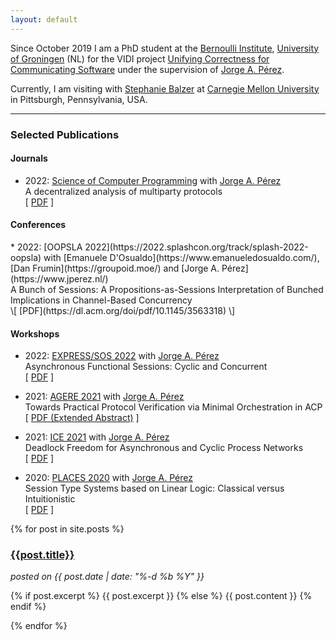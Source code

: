 ```yaml
---
layout: default
---
```


Since October 2019 I am a PhD student at the [Bernoulli
Institute](https://www.rug.nl/research/bernoulli/), [University of
Groningen](https://www.rug.nl/) (NL) for the VIDI project [Unifying Correctness
for Communicating Software](https://www.jperez.nl/vidi) under the supervision of
[Jorge A. Pérez](https://www.jperez.nl/).

Currently, I am visiting with [Stephanie Balzer](https://www.cs.cmu.edu/~balzers/) at [Carnegie Mellon University](https://www.cmu.edu/) in Pittsburgh, Pennsylvania, USA.

<hr />

<h3>Selected Publications</h3>

<h4>Journals</h4>

* 2022: [Science of Computer Programming](https://www.sciencedirect.com/journal/science-of-computer-programming) with [Jorge A. Pérez](https://www.jperez.nl/)
    <br />
    A decentralized analysis of multiparty protocols
    <br />
    \[
    [PDF](https://www.sciencedirect.com/science/article/pii/S0167642322000739/pdfft?md5=a96ed53547393c15d62a057ca3f1c711&pid=1-s2.0-S0167642322000739-main.pdf)
    \]

<h4>Conferences</h4>
* 2022: [OOPSLA 2022](https://2022.splashcon.org/track/splash-2022-oopsla) with [Emanuele D'Osualdo](https://www.emanueledosualdo.com/), [Dan Frumin](https://groupoid.moe/) and [Jorge A. Pérez](https://www.jperez.nl/)
    <br />
    A Bunch of Sessions: A Propositions-as-Sessions Interpretation of Bunched Implications in Channel-Based Concurrency
    <br />
    \[
    [PDF](https://dl.acm.org/doi/pdf/10.1145/3563318)
    \]

<h4>Workshops</h4>

* 2022: [EXPRESS/SOS 2022](https://express-sos2022.github.io/) with  [Jorge A. Pérez](https://www.jperez.nl/)
  <br />
  Asynchronous Functional Sessions: Cyclic and Concurrent
  <br />
  \[
  [PDF](https://cgi.cse.unsw.edu.au/~eptcs/paper.cgi?EXPSOS22.5.pdf)
  \]

* 2021: [AGERE 2021](https://2021.splashcon.org/home/agere-2021) with [Jorge A. Pérez](https://www.jperez.nl/)
  <br />
  Towards Practical Protocol Verification via Minimal Orchestration in ACP
  <br />
  \[
  [PDF (Extended Abstract)]({{site.url}}{{site.baseurl}}/assets/static/agere21.pdf)
  \]

* 2021: [ICE 2021](https://www.discotec.org/2021/ice) with [Jorge A. Pérez](https://www.jperez.nl/)
  <br />
  Deadlock Freedom for Asynchronous and Cyclic Process Networks
  <br />
  \[
  [PDF](https://cgi.cse.unsw.edu.au/~eptcs/paper.cgi?ICE2021.3.pdf)
  \]

* 2020: [PLACES 2020](http://places20.by.di.fc.ul.pt/) with [Jorge A. Pérez](https://www.jperez.nl/)
  <br />
  Session Type Systems based on Linear Logic: Classical versus Intuitionistic
  <br />
  \[
  [PDF](https://arxiv.org/pdf/2004.01320v1)
  \]

{% for post in site.posts %}
  <div id="post-short">
    <a href="{{site.url}}{{site.baseurl}}{{post.url}}">
      <h3>{{post.title}}</h3>
    </a>
    <i>posted on {{ post.date | date: "%-d %b %Y" }}</i>
    <p>
      {% if post.excerpt %}
        {{ post.excerpt }}
      {% else %}
        {{ post.content }}
      {% endif %}
    </p>
  </div>
{% endfor %}
